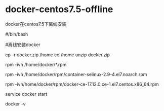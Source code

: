 # docker-centos7.5-offline
docker在centos7.5下离线安装

#/bin/bash

#离线安装docker

cp -r docker.zip /home
cd /home
unzip docker.zip

rpm -ivh /home/docker/*.rpm

rpm -ivh /home/docker/rpm/container-selinux-2.9-4.el7.noarch.rpm

rpm -ivh/home/docker/rpm/docker-ce-17.12.0.ce-1.el7.centos.x86_64.rpm

service docker start

docker -v
